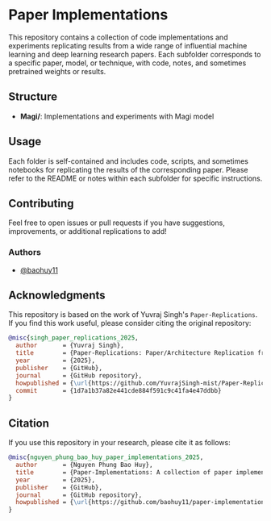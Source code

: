 # Paper Implementations

This repository contains a collection of code implementations and experiments replicating results from a wide range of influential machine learning and deep learning research papers. Each subfolder corresponds to a specific paper, model, or technique, with code, notes, and sometimes pretrained weights or results.

## Structure

- **Magi/**: Implementations and experiments with Magi model


## Usage

Each folder is self-contained and includes code, scripts, and sometimes notebooks for replicating the results of the corresponding paper. Please refer to the README or notes within each subfolder for specific instructions.

## Contributing

Feel free to open issues or pull requests if you have suggestions, improvements, or additional replications to add!


### Authors

- [@baohuy11](https://github.com/baohuy11)

## Acknowledgments

This repository is based on the work of Yuvraj Singh's `Paper-Replications`. If you find this work useful, please consider citing the original repository:

```bibtex
@misc{singh_paper_replications_2025,
  author       = {Yuvraj Singh},
  title        = {Paper-Replications: Paper/Architecture Replication from Scratch Repository using PyTorch},
  year         = {2025},
  publisher    = {GitHub},
  journal      = {GitHub repository},
  howpublished = {\url{https://github.com/YuvrajSingh-mist/Paper-Replications}},
  commit       = {1d7a1b37a82e441cde884f591c9c41fa4e47ddbb}
}
```

## Citation

If you use this repository in your research, please cite it as follows:

```bibtex
@misc{nguyen_phung_bao_huy_paper_implementations_2025,
  author       = {Nguyen Phung Bao Huy},
  title        = {Paper-Implementations: A collection of paper implementations},
  year         = {2025},
  publisher    = {GitHub},
  journal      = {GitHub repository},
  howpublished = {\url{https://github.com/baohuy11/paper-implementations}}
}
```

